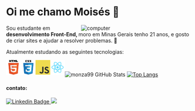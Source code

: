 # Oi me chamo Moisés 👋
 <img  src="https://github.com/monza99/monza99/blob/main/Web%20developer.png?raw=true"  width = "300px" align = "right" alt = "computer" position = "absolut">

 
<p align = "left">
Sou estudante em <strong> desenvolvimento Front-End, </strong> moro em Minas Gerais tenho 21 anos, e gosto de criar sites e ajudar a resolver problemas. 🚀 </ h2>
<p align = "left"> Atualmente estudando as seguintes tecnologias: </p>
    <img align = "left" src="https://raw.githubusercontent.com/github/explore/80688e429a7d4ef2fca1e82350fe8e3517d3494d/topics/html/html.png"  align = "left" width = "40px" style = "max-width: 100% ; "> <img align = "left" src="https://raw.githubusercontent.com/github/explore/80688e429a7d4ef2fca1e82350fe8e3517d3494d/topics/css/css.png"  width = "40px" style = "max-width: 100% ; "> <img  align = "left" src="https://raw.githubusercontent.com/github/explore/80688e429a7d4ef2fca1e82350fe8e3517d3494d/topics/javascript/javascript.png"  width = "40px" style = "max-width: 100% ; "> <img align = "left" src="https://raw.githubusercontent.com/github/explore/80688e429a7d4ef2fca1e82350fe8e3517d3494d/topics/react/react.png"  width = "40px" style = "max-width: 100% ; "> </p>
    <br>

![monza99 GitHub Stats](https://github-readme-stats.vercel.app/api?username=monza99&show_icons=true&theme=tokyonight)
[![Top Langs](https://github-readme-stats.vercel.app/api/top-langs/?username=monza99&langs_count=8&show_icons=true&theme=tokyonight)](https://github.com/monza99/github-README-stats)

<h4> contato:  </h4>
  <a a target="_blank" href="https://www.linkedin.com/in/moises-alves-9b94b5160/">
  <img src="https://camo.githubusercontent.com/fdf9f9b9bc18e4bb5ef9ca79a0f1549a0e609cf52d8065103b5aaa6079706254/68747470733a2f2f696d672e736869656c64732e696f2f62616467652f2d4c696e6b6564496e2d626c75653f7374796c653d666c61742d737175617265266c6f676f3d4c696e6b6564696e266c6f676f436f6c6f723d7768697465266c696e6b3d68747470733a2f2f7777772e6c696e6b6564696e2e636f6d2f696e2f66656c6970656669616c686f" alt="Linkedin Badge" data-canonical-src="https://img.shields.io/badge/-LinkedIn-blue?style=flat-square&amp;logo=Linkedin&amp;logoColor=white&amp;link=https://www.linkedin.com/in/felipefialho" style="max-width:100%;">   <a href="https://api.whatsapp.com/send?phone=5531992663966&text=Ol%C3%A1%20Moisés!%20" alt="WhatsApp"><img src="https://img.shields.io/badge/-WhatsApp-25d366?style=flat-square&labelColor=25d366&logo=whatsapp&logoColor=white&link=https://api.whatsapp.com/send?phone=5531992663966&text=Ol%C3%A1%20Moisés!%20"/></a>
